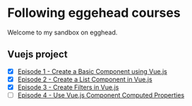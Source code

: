 # Following eggehead courses
Welcome to my sandbox on egghead.

## Vuejs project
- [x] [Episode 1 - Create a Basic Component using Vue.js](https://egghead.io/lessons/vue-js-create-a-basic-component-using-vue-js)
- [x] [Episode 2 - Create a List Component in Vue.js](https://egghead.io/lessons/vue-js-create-a-list-component-in-vue-js)
- [x] [Episode 3 - Create Filters in Vue.js](https://egghead.io/lessons/vue-js-use-vue-js-component-computed-properties)
- [ ] [Episode 4 - Use Vue.js Component Computed Properties](https://egghead.io/lessons/vue-js-use-vue-js-component-computed-properties)